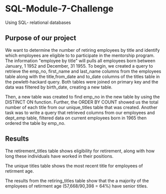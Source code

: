 # SQL-Module-7-Challenge

Using SQL- relational databases

## Purpose of our project

We want to determine the number of retiring employees by title and identify which employees are eligible to to participate in the mentorship program. 
The information "employee by title" will pulls all employees born between January, 1 1952 and December, 31 1955. To begin, we created a query to retrieve the emp_no, first_name and last_name columns from the employees table along with the title,from_date and to_date columns of the titles table in the pewlett-hackard query. Both tables were joined on primary key and the data was filtered by birth_date, creating a new table. 

Then, a new table was created to find emp_no in the new table by using the DISTINCT ON function. Further, the ORDER BY COUNT showed us the total number of each title from our unique_titles table that was created. Another task was to write a query that retrieved columns from our employees and dept_emp table, filtered data on current employees born in 1965 then ordered the table by emp_no.

## Results

The retirement_titles table shows eligibility for retirement, along with how long these individuals have worked in their positions. 

The unique titles table shows the most recent title for employees of retirment age.

The results from the retiring_titles table show that the a majority of the employees of retirment age (57,668/90,398 = 64%) have senior titles.


